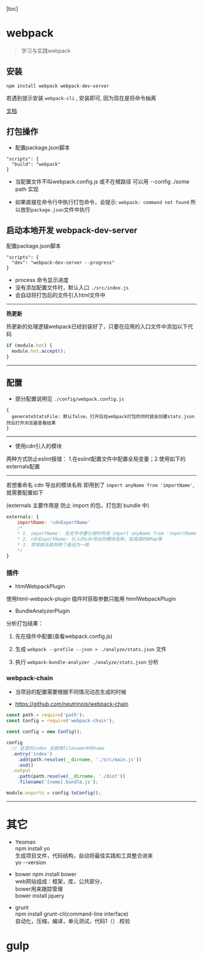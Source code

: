 [toc]

# webpack

> 学习与实践webpack

## 安装  
`npm install webpack webpack-dev-server`  

若遇到提示安装 `webpack-cli` , 安装即可, 因为现在是将命令抽离

[文档](https://webpack.js.org/guides/getting-started/#basic-setup)


## 打包操作

- 配置package.json脚本
```
"scripts": {
  "build": "webpack"
}
```

- 当配置文件不叫webpack.config.js 或不在根路径  可以用 --config ./some path 实现

- 如果直接在命令行中执行打包命令，会提示: `webpack: command not found` 所以放到`package.json`文件中执行


## 启动本地开发 webpack-dev-server
配置package.json脚本
```
"scripts": {
  "dev": "webpack-dev-server --progress"
}
```
- process 命令显示进度
- 没有添加配置文件时，默认入口 `./src/index.js`
- 会自动将打包后的文件引入html文件中

---

**热更新** 

热更新的处理逻辑webpack已经封装好了，只要在应用的入口文件中添加以下代码  
```javascript
if (module.hot) {  
  module.hot.accept();
}
```

---

## 配置

- 部分配置说明见 `./config/webpack.config.js`

```
{
  generateStatsFile: 默认false，打开后在webpack打包的同时就会创建stats.json然后打开浏览器查看结果
}
```

---

- 使用cdn引入的模块

两种方式防止eslint报错： 1.在eslint配置文件中配置全局变量；2.使用如下的externals配置

---

若想重命名 cdn 导出的模块名称  即用到了 `import anyName from 'importName'`,就需要配置如下

(externals 主要作用是 防止 import 的包，打包到 bundle 中)

```js
externals: {
    importName: 'cdnExportName'
    /*
    * 1. importName： 在文件中要引用时所用 import anyName from 'importName'
    * 2. cdnExportName: 引入的cdn导出的模块名称，如高德的AMap等
    * 3. 常规做法是将两个值设为一致
    */
}
```


### 插件

- htmlWebpackPlugin

使用html-webpack-plugin 插件时获取参数只能用 htmlWebpackPlugin  

- BundleAnalyzerPlugin

分析打包结果：

1. 先在插件中配置(查看webpack.config.js)

2. 生成 `webpack --profile --json > ./analyze/stats.json` 文件

3. 执行 `webpack-bundle-analyzer ./analyze/stats.json` 分析


### webpack-chain

- 当项目的配置需要根据不同情况动态生成的时候

- https://github.com/neutrinojs/webpack-chain

```js
const path = require('path');
const Config = require('webpack-chain');

const config = new Config();

config
  // 这里的index 会替换filename中的name 
  .entry('index')
    .add(path.resolve(__dirname, './src/main.js'))
    .end()
  .output
    .path(path.resolve(__dirname, './dist'))
    .filename('[name].bundle.js');

module.exports = config.toConfig();

```


---

# 其它

- Yeoman  
npm install yo  
生成项目文件，代码结构，自动将最佳实践和工具整合进来  
yo --version 

- bower
npm install bower    
web网站组成：框架，库，公共部分，  
bower用来跟踪管理   
bower install jquery

- grunt  
npm install grunt-cli(command-line interface)  
自动化，压缩，编译，单元测试，代码1（）.校验  


# gulp


